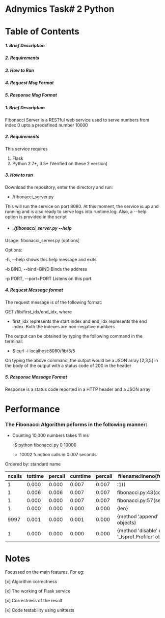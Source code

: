 # Adnymics Task# 2 Python

# Table of Contents
##### 1.  Brief Description
##### 2.  Requirements
##### 3.  How to Run
##### 4.  Request Msg Format
##### 5.  Response Msg Format


##### 1. Brief Description
Fibonacci Server is a RESTful web service used to serve numbers from index 0 upto a predefined number 10000

##### 2. Requirements
This service requires 
1.  Flask
2. Python 2.7+, 3.5+ (Verified on these 2 version)

##### 3. How to run
Download the repository, enter the directory and run:
- /fibonacci_server.py

This will run the service on port 8080. At this moment, the service is up and running and is also ready to serve logs into runtime.log. Also, a --help option is provided in the script
- ##### ./fibonacci_server.py --help

Usage: fibonacci_server.py [options]

Options:

-h, --help      shows this help message and exits

-b BIND, --bind=BIND Binds the address

-p PORT, --port=PORT Listens on this port



##### 4. Request Message format
The request message is of the following format:

GET /fib/first_idx/end_idx, where
- first_idx represents the start index and end_idx represents the end index. Both the indexes are non-negative numbers

The output can be obtained by typing the following command in the terminal:
- $ curl -i localhost:8080/fib/3/5

On typing the above command, the output would be a JSON array [2,3,5] in the body of the output with a status code of 200 in 
the header

##### 5. Response Message Format
Response is a status code reported in a HTTP header and a JSON array


# Performance

### The Fibonacci Algorithm peforms in the following manner:

  - Counting 10,000 numbers takes 11 ms
  
      -$ python fibonacci.py 0 10000
  
      - 10002 function calls in 0.007 seconds

   
   Ordered by: standard name

   
   
   |ncalls | tottime | percall | cumtime | percall |    filename:lineno(function)
   |------- | ------- | ------- | ------- | -------- | ---------------------------------
   |   1   | 0.000   |  0.000   | 0.007   | 0.007    | <string>:1(<module>)
   |   1   |  0.006  |  0.006   |  0.007  |  0.007   |  fibonacci.py:43(compute)
   |   1   | 0.000   |  0.000   | 0.007   | 0.007    |  fibonacci.py:57(sequence)
   |   1   | 0.000   | 0.000    |  0.000  |  0.000   |    {len}
   | 9997  |  0.001  |  0.000   |  0.001  |  0.000   |    {method 'append' of 'list' objects}
   |   1   | 0.000   | 0.000    | 0.000   | 0.000    |   {method 'disable' of '_lsprof.Profiler' objects}
    
  
# Notes

Focussed on the main features. For eg:

[x] Algorithm correctness

[x] The working of Flask service

[x] Correctness of the result

[x] Code testability using unittests

